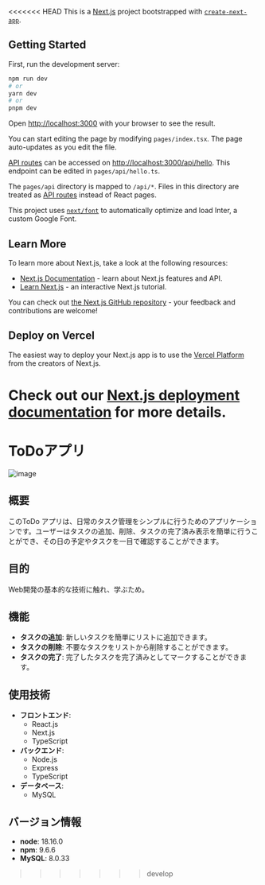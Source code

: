 <<<<<<< HEAD
This is a [Next.js](https://nextjs.org/) project bootstrapped with [`create-next-app`](https://github.com/vercel/next.js/tree/canary/packages/create-next-app).

## Getting Started

First, run the development server:

```bash
npm run dev
# or
yarn dev
# or
pnpm dev
```

Open [http://localhost:3000](http://localhost:3000) with your browser to see the result.

You can start editing the page by modifying `pages/index.tsx`. The page auto-updates as you edit the file.

[API routes](https://nextjs.org/docs/api-routes/introduction) can be accessed on [http://localhost:3000/api/hello](http://localhost:3000/api/hello). This endpoint can be edited in `pages/api/hello.ts`.

The `pages/api` directory is mapped to `/api/*`. Files in this directory are treated as [API routes](https://nextjs.org/docs/api-routes/introduction) instead of React pages.

This project uses [`next/font`](https://nextjs.org/docs/basic-features/font-optimization) to automatically optimize and load Inter, a custom Google Font.

## Learn More

To learn more about Next.js, take a look at the following resources:

- [Next.js Documentation](https://nextjs.org/docs) - learn about Next.js features and API.
- [Learn Next.js](https://nextjs.org/learn) - an interactive Next.js tutorial.

You can check out [the Next.js GitHub repository](https://github.com/vercel/next.js/) - your feedback and contributions are welcome!

## Deploy on Vercel

The easiest way to deploy your Next.js app is to use the [Vercel Platform](https://vercel.com/new?utm_medium=default-template&filter=next.js&utm_source=create-next-app&utm_campaign=create-next-app-readme) from the creators of Next.js.

Check out our [Next.js deployment documentation](https://nextjs.org/docs/deployment) for more details.
=======
# ToDoアプリ
![image](https://github.com/ImadaRyugo/ToDo-App/assets/68148435/6affbf4a-3817-4f45-9274-02b750966f83)

## 概要
このToDo アプリは、日常のタスク管理をシンプルに行うためのアプリケーションです。ユーザーはタスクの追加、削除、タスクの完了済み表示を簡単に行うことができ、その日の予定やタスクを一目で確認することができます。

## 目的
Web開発の基本的な技術に触れ、学ぶため。

## 機能
- **タスクの追加**: 新しいタスクを簡単にリストに追加できます。
- **タスクの削除**: 不要なタスクをリストから削除することができます。
- **タスクの完了**: 完了したタスクを完了済みとしてマークすることができます。

## 使用技術
- **フロントエンド**:
  - React.js
  - Next.js
  - TypeScript
- **バックエンド**:
  - Node.js
  - Express
  - TypeScript
- **データベース**:
  - MySQL

## バージョン情報
- **node**: 18.16.0
- **npm**: 9.6.6
- **MySQL**: 8.0.33
>>>>>>> develop
